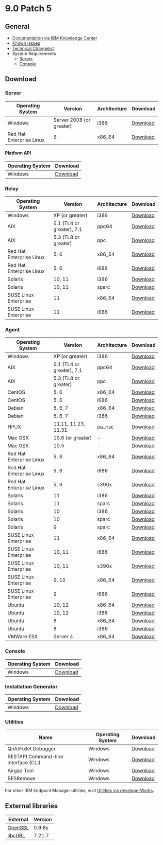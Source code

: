 # 9.0 Patch 5 

## General
* [Documentation via IBM Knowledge Center](https://www-01.ibm.com/support/knowledgecenter/SS63NW_9.0.0/com.ibm.tivoli.tem.doc_9.0/welcome/IEM90_landing.html)
* [Known Issues](https://www-01.ibm.com/support/docview.wss?uid=swg21628247)
* [Technical Changelist](https://support.bigfix.com/bes/changes/fullchangelist-90.txt)
* System Requirements
	* [Server](https://www-01.ibm.com/support/docview.wss?uid=swg21505691)
	* [Console](https://www-01.ibm.com/support/docview.wss?uid=swg21505693)

## Download

### Server
| Operating System | Version | Architecture | Download |
| ---------------- | ------- | ------------ | -------- |
| Windows | Server 2008 (or greater) | i386 | [Download](http://software.bigfix.com/download/bes/90/BigFix-BES-Server-9.0.835.0.exe) |
| Red Hat Enterprise Linux | 6 | x86_64 | [Download](http://software.bigfix.com/download/bes/90/ServerInstaller_9.0.835.0-rhel.tgz) |

#### Platform API
| Operating System | Download |
| ---------------- | -------- |
| Windows | [Download](http://software.bigfix.com/download/bes/90/BigFix-BES-ServerAPI-9.0.835.0.exe) |

### Relay
| Operating System | Version | Architecture | Download |
| ---------------- | ------- | ------------ | -------- |
| Windows | XP (or greater) | i386 | [Download](http://software.bigfix.com/download/bes/90/BigFix-BES-Relay-9.0.835.0.exe) |
| AIX | 6.1 (TL4 or greater), 7.1 | ppc64 | [Download](http://software.bigfix.com/download/bes/90/BESRelay-9.0.835.0.ppc64_aix61.pkg) |
| AIX | 5.3 (TL8 or greater) | ppc | [Download](http://software.bigfix.com/download/bes/90/BESRelay-9.0.835.0.ppc_aix53.pkg) |
| Red Hat Enterprise Linux | 5, 6 | x86_64 | [Download](http://software.bigfix.com/download/bes/90/BESRelay-9.0.835.0-rhe5.x86_64.rpm) |
| Red Hat Enterprise Linux | 5, 6 | i686 | [Download](http://software.bigfix.com/download/bes/90/BESRelay-9.0.835.0-rhe5.i686.rpm) |
| Solaris | 10, 11 | i386 | [Download](http://software.bigfix.com/download/bes/90/BESRelay-9.0.835.0.x86_sol10.pkg) |
| Solaris | 10, 11 | sparc | [Download](http://software.bigfix.com/download/bes/90/BESRelay-9.0.835.0.sparc_sol10.pkg) |
| SUSE Linux Enterprise | 11 | x86_64 | [Download](http://software.bigfix.com/download/bes/90/BESRelay-9.0.835.0-sle11.x86_64.rpm) |
| SUSE Linux Enterprise | 11 | i686 | [Download](http://software.bigfix.com/download/bes/90/BESRelay-9.0.835.0-sle11.i686.rpm) |

### Agent
| Operating System | Version | Architecture | Download |
| ---------------- | ------- | ------------ | -------- |
| Windows | XP (or greater) | i386 | [Download](http://software.bigfix.com/download/bes/90/BigFix-BES-Client-9.0.835.0.exe) |
| AIX | 6.1 (TL4 or greater), 7.1 | ppc64 | [Download](http://software.bigfix.com/download/bes/90/BESAgent-9.0.835.0.ppc64_aix61.pkg) |
| AIX | 5.3 (TL8 or greater) | ppc | [Download](http://software.bigfix.com/download/bes/90/BESAgent-9.0.835.0.ppc_aix53.pkg) |
| CentOS | 5, 6 | x86_64 | [Download](http://software.bigfix.com/download/bes/90/BESAgent-9.0.835.0-rhe5.x86_64.rpm) |
| CentOS | 5, 6 | i686 | [Download](http://software.bigfix.com/download/bes/90/BESAgent-9.0.835.0-rhe5.i686.rpm) |
| Debian | 5, 6, 7 | x86_64 | [Download](http://software.bigfix.com/download/bes/90/BESAgent-9.0.835.0-debian5.amd64.deb) |
| Debian | 5, 6, 7 | i386 | [Download](http://software.bigfix.com/download/bes/90/BESAgent-9.0.835.0-debian5.i386.deb) |
| HPUX | 11.11, 11.23, 11.31 | pa_risc | [Download](http://software.bigfix.com/download/bes/90/BESAgent-9.0.835.0.pa_risc_hpux1111.depot) |
| Mac OSX | 10.6 (or greater) | - | [Download](http://software.bigfix.com/download/bes/90/BESAgent-9.0.835.0-BigFix_MacOSX10.6.pkg) |
| Mac OSX | 10.5 | - | [Download](http://software.bigfix.com/download/bes/90/BESAgent-9.0.835.0-BigFix_MacOSX10.5Upgrade.dmg) |
| Red Hat Enterprise Linux | 5, 6 | x86_64 | [Download](http://software.bigfix.com/download/bes/90/BESAgent-9.0.835.0-rhe5.x86_64.rpm) |
| Red Hat Enterprise Linux | 5, 6 | i686 | [Download](http://software.bigfix.com/download/bes/90/BESAgent-9.0.835.0-rhe5.i686.rpm) |
| Red Hat Enterprise Linux | 5, 6 | s390x | [Download](http://software.bigfix.com/download/bes/90/BESAgent-9.0.835.0-rhe5.s390x.rpm) |
| Solaris | 11 | i386 | [Download](http://software.bigfix.com/download/bes/90/BESAgent-9.0.835.0.x86_sol11.pkg) |
| Solaris | 11 | sparc | [Download](http://software.bigfix.com/download/bes/90/BESAgent-9.0.835.0.sparc_sol11.pkg) |
| Solaris | 10 | i386 | [Download](http://software.bigfix.com/download/bes/90/BESAgent-9.0.835.0.x86_sol10.pkg) |
| Solaris | 10 | sparc | [Download](http://software.bigfix.com/download/bes/90/BESAgent-9.0.835.0.sparc_sol10.pkg) |
| Solaris | 9 | sparc | [Download](http://software.bigfix.com/download/bes/90/BESAgent-9.0.835.0.sparc_sol9.pkg) |
| SUSE Linux Enterprise | 11 | x86_64 | [Download](http://software.bigfix.com/download/bes/90/BESAgent-9.0.835.0-sle11.x86_64.rpm) |
| SUSE Linux Enterprise | 10, 11 | i686 | [Download](http://software.bigfix.com/download/bes/90/BESAgent-9.0.835.0-sle10.i686.rpm) |
| SUSE Linux Enterprise | 10, 11 | s390x | [Download](http://software.bigfix.com/download/bes/90/BESAgent-9.0.835.0-sle10.s390x.rpm) |
| SUSE Linux Enterprise | 9, 10 | x86_64 | [Download](http://software.bigfix.com/download/bes/90/BESAgent-9.0.835.0-sle9.x86_64.rpm) |
| SUSE Linux Enterprise | 9 | i686 | [Download](http://software.bigfix.com/download/bes/90/BESAgent-9.0.835.0-sle9.i686.rpm) |
| Ubuntu | 10, 12 | x86_64 | [Download](http://software.bigfix.com/download/bes/90/BESAgent-9.0.835.0-ubuntu10.amd64.deb) |
| Ubuntu | 10, 12 | i386 | [Download](http://software.bigfix.com/download/bes/90/BESAgent-9.0.835.0-ubuntu10.i386.deb) | 
| Ubuntu | 8 | x86_64 | [Download](http://software.bigfix.com/download/bes/90/BESAgent-9.0.835.0-ubuntu8.amd64.deb) |
| Ubuntu | 8 | i386 | [Download](http://software.bigfix.com/download/bes/90/BESAgent-9.0.835.0-ubuntu8.i386.deb) | 
| VMWare ESX | Server 4 | x86_64 | [Download](http://software.bigfix.com/download/bes/90/BESAgent-9.0.835.0-rhe5.x86_64.rpm) |

### Console
| Operating System | Download |
| ---------------- | -------- |
| Windows | [Download](http://software.bigfix.com/download/bes/90/BigFix-BES-Console-9.0.835.0.exe) |

### Installation Generator
| Operating System | Download |
| ---------------- | -------- |
| Windows | [Download](http://software.bigfix.com/download/bes/90/BigFix-BES-9.0.835.0.exe) |

### Utilities
| Name | Operating System | Download |
| ---- | ---------------- | -------- |
| QnA/Fixlet Debugger | Windows | [Download](http://software.bigfix.com/download/bes/90/util/QNA9.0.835.0.zip) |
| RESTAPI Command-line interface (CLI) | Windows | [Download](http://software.bigfix.com/download/bes/90/util/IEMCLI9.0.835.0.zip) |
| Airgap Tool | Windows | [Download](http://software.bigfix.com/download/bes/90/util/BESAirgapTool9.0.835.0.zip) |
| BESRemove | Windows | [Download](http://software.bigfix.com/download/bes/90/util/BESRemove9.0.835.0.exe) |

For other IBM Endpoint Manager utilities, visit [Utilities via developerWorks](https://www.ibm.com/developerworks/community/wikis/home?lang=en#!/wiki/Tivoli%20Endpoint%20Manager/page/Utilities).

## External libraries
| External | Version |
| -------- | ------- |
| [OpenSSL](https://www.openssl.org) | 0.9.8y |
| [libcURL](http://curl.haxx.se/libcurl/) | 7.21.7 |
